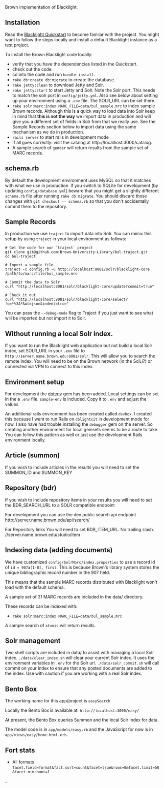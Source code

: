 Brown implementation of Blacklight.

## Installation

Read the [Blacklight Quickstart](https://github.com/projectblacklight/blacklight/wiki/Quickstart)
to become familar with the project.  You might want to follow the steps locally
and install a default Blacklight instance as a test project.

To install the Brown Blacklight code locally:

 * verify that you have the dependencies listed in the Quickstart.
 * check out the code.
 * cd into the code and run `bundle install`.
 * `rake db:create db:migrate` to create the database.
 * `rake jetty:clean` to download Jetty and Solr.
 * `rake jetty:start` to start Jetty and Solr.  Note the Solr port.  This needs
 to match the solr port in `config/jetty.yml`. Also see below about setting up
 your environment using a `.env` file.  The SOLR_URL can be set there.
 * `rake solr:marc:index MARC_FILE=data/bul_sample.mrc` to index sample
 Brown records. Although this is a quick way to load data into Solr keep in mind that **this is not the way** we import data in production and will give you a different set of fields in Solr from that we really use. See the Sample Records section below to import data using the same mechanism as we do in production.
 * `rails server` to start rails in development mode
 * If all goes correctly: visit the catalog at http://localhost:3000/catalog.
 * A sample search of `gender` will return results from the sample set of MARC
 records.

## schema.rb
By default the development environment uses MySQL so that it matches with what
we use in production. If you switch to SQLite for development (by updating
`config/database.yml`) beware that you might get a slightly different
`schema.rb` file after running `rake db:migrate`. You should discard those
changes  with `git checkout -- schema.rb` so that you don't accidentally
commit them to the repository.

## Sample Records
In production we use `traject` to import data into Solr. You can mimic this setup by using `traject` in your local environment as follows:

```
# Get the code for our `traject` project
git clone git@github.com:Brown-University-Library/bul-traject.git
cd bul-traject

# Import a sample file
traject -c config.rb -u http://localhost:8081/solr/blacklight-core /path/to/marc/file/bul_sample.mrc

# Commit the data to Solr
curl "http://localhost:8081/solr/blacklight-core/update?commit=true"

# Check it out
curl "http://localhost:8081/solr/blacklight-core/select?fq=*%3A*&wt=json&indent=true"
```

You can pass the `--debug-mode` flag to Traject if you just want to see what will be imported but not import it to Solr.

## Without running a local Solr index.
If you want to run the Blacklight web application but not build a local Solr index, set SOLR_URL in your `.env` file to `http://server.name.brown.edu:8081/solr`.  This will allow you to search the remote index.  You will need to be on the Brown network (in the SciLi?) or connected via VPN to connect to this index.

## Environment setup
For development the [dotenv](https://github.com/bkeepers/dotenv) gem has been added.  Local settings can be set in the a `.env` file.  `sample-env` is included. Copy it to `.env` and adjust the values.

An additional rails environment has been created called `devbox`.  I created this because I want to run Rails on `dblightcit` in development mode for now.  I also have had trouble installing the `debugger` gem on the server.  So creating another environment for local gemsets seems to be a route to take.  You can follow this pattern as well or just use the development Rails environment locally.

## Article (summon)
If you wish to include articles in the results you will need to set the
SUMMON_ID and SUMMON_KEY

## Repository (bdr)
If you wish to include repository items in your results you will need to
set the BDR_SEARCH_URL to a SOLR compatible endpoint

For development you can use the dev public search api endpoint
http://server.name.brown.edu/api/search/

For Repository links You will need to set BDR_ITEM_URL.  No trailing slash.
//server.name.brown.edu/studio/item


## Indexing data (adding documents)
We have customized `config/SolrMarc/index.properties` to use a record id of `id = 907a[1-8], first`.  This is because Brown's library system stores the unique bibliographic record number in the 907 field.

This means that the sample MARC records distributed with Blacklight won't load with the default schema.

A sample set of 31 MARC records are included in the data/ directory.

These records can be indexed with:

 * `rake solr:marc:index MARC_FILE=data/bul_sample.mrc`

A sample search of `atomic` will return results.

## Solr management
Two shell scripts are included in data/ to assist with managing a local Solr index.  `./data/clear_index.sh` will clear your current Solr index.  It uses the environment variables in `.env` for the Solr url.  `./data/solr_commit.sh` will call commit on your index to ensure that any posted documents are added to the index.  Use with caution if you are working with a real Solr index.


## Bento Box
The working name for this app/project is `easySearch`.

Locally the Bento Box is available at: `http://localhost:3000/easy/`

At present, the Bento Box queries Summon and the local Solr index for data.

The model code is in `app/models/easy.rb` and the JavaScript for now is in `app/views/easy/home.html.erb`.

## Fort stats

 * All formats `facet.field=format&fact.sort=count&facet=true&rows=0&facet.limit=50&facet.mincount=1`

..
